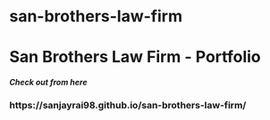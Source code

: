 # san-brothers-law-firm
<h1>San Brothers Law Firm - Portfolio</h1>
<h5>Check out from here</h5> <h3>https://sanjayrai98.github.io/san-brothers-law-firm/</h3>
